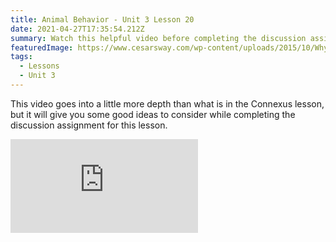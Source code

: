 ```yaml
---
title: Animal Behavior - Unit 3 Lesson 20
date: 2021-04-27T17:35:54.212Z
summary: Watch this helpful video before completing the discussion assignment.
featuredImage: https://www.cesarsway.com/wp-content/uploads/2015/10/Why-is-my-dog-drooling-so-much.jpg
tags:
  - Lessons
  - Unit 3
---
```

This video goes into a little more depth than what is in the Connexus lesson, but it will give you some good ideas to consider while completing the discussion assignment for this lesson.

<div class="youtube-container"><iframe class="responsive-iframe" src="https://www.youtube.com/embed/6hREwakXmAo" frameborder="0" allow="accelerometer; autoplay; clipboard-write; encrypted-media; gyroscope; picture-in-picture" allowfullscreen></iframe></div>